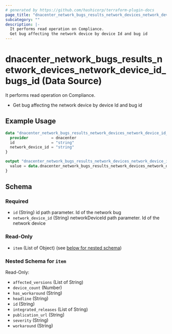```yaml
---
# generated by https://github.com/hashicorp/terraform-plugin-docs
page_title: "dnacenter_network_bugs_results_network_devices_network_device_id_bugs_id Data Source - terraform-provider-dnacenter"
subcategory: ""
description: |-
  It performs read operation on Compliance.
  Get bug affecting the network device by device Id and bug id
---
```


# dnacenter_network_bugs_results_network_devices_network_device_id_bugs_id (Data Source)

It performs read operation on Compliance.

- Get bug affecting the network device by device Id and bug id

## Example Usage

```terraform
data "dnacenter_network_bugs_results_network_devices_network_device_id_bugs_id" "example" {
  provider          = dnacenter
  id                = "string"
  network_device_id = "string"
}

output "dnacenter_network_bugs_results_network_devices_network_device_id_bugs_id_example" {
  value = data.dnacenter_network_bugs_results_network_devices_network_device_id_bugs_id.example.item
}
```

<!-- schema generated by tfplugindocs -->
## Schema

### Required

- `id` (String) id path parameter. Id of the network bug
- `network_device_id` (String) networkDeviceId path parameter. Id of the network device

### Read-Only

- `item` (List of Object) (see [below for nested schema](#nestedatt--item))

<a id="nestedatt--item"></a>
### Nested Schema for `item`

Read-Only:

- `affected_versions` (List of String)
- `device_count` (Number)
- `has_workaround` (String)
- `headline` (String)
- `id` (String)
- `integrated_releases` (List of String)
- `publication_url` (String)
- `severity` (String)
- `workaround` (String)
